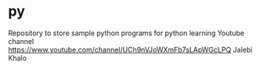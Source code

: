 # py
Repository to store sample python programs for python learning
Youtube channel https://www.youtube.com/channel/UCh9nVJoWXmFb7sLApWGcLPQ
Jalebi Khalo

